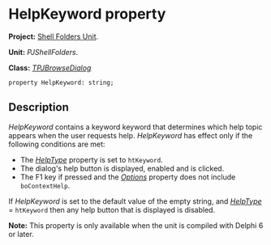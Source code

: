 # HelpKeyword property #

**Project:** [Shell Folders Unit](ShellFoldersUnit.md).

**Unit:** _PJShellFolders_.

**Class:** _[TPJBrowseDialog](TPJBrowseDialog.md)_

```
property HelpKeyword: string;
```

## Description ##

_HelpKeyword_ contains a keyword keyword that determines which help topic appears when the user requests help. _HelpKeyword_ has effect only if the following conditions are met:

  * The _[HelpType](TPJBrowseDialogHelpType.md)_ property is set to `htKeyword`.
  * The dialog's help button is displayed, enabled and is clicked.
  * The F1 key if pressed and the _[Options](TPJBrowseDialogOptions.md)_ property does not include `boContextHelp`.

If _HelpKeyword_ is set to the default value of the empty string, and _[HelpType](TPJBrowseDialogHelpType.md)_ = `htKeyword` then any help button that is displayed is disabled.

**Note:** This property is only available when the unit is compiled with Delphi 6 or later.